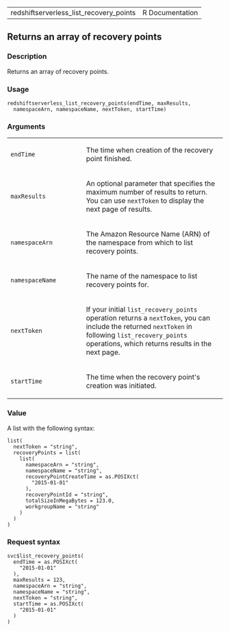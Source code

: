 <table style="width: 100%;">
<tbody>
<tr class="odd">
<td>redshiftserverless_list_recovery_points</td>
<td style="text-align: right;">R Documentation</td>
</tr>
</tbody>
</table>

## Returns an array of recovery points

### Description

Returns an array of recovery points.

### Usage

    redshiftserverless_list_recovery_points(endTime, maxResults,
      namespaceArn, namespaceName, nextToken, startTime)

### Arguments

<table>
<colgroup>
<col style="width: 35%" />
<col style="width: 65%" />
</colgroup>
<tbody>
<tr class="odd">
<td><code
id="redshiftserverless_list_recovery_points_:_endTime">endTime</code></td>
<td><p>The time when creation of the recovery point finished.</p></td>
</tr>
<tr class="even">
<td><code
id="redshiftserverless_list_recovery_points_:_maxResults">maxResults</code></td>
<td><p>An optional parameter that specifies the maximum number of
results to return. You can use <code>nextToken</code> to display the
next page of results.</p></td>
</tr>
<tr class="odd">
<td><code
id="redshiftserverless_list_recovery_points_:_namespaceArn">namespaceArn</code></td>
<td><p>The Amazon Resource Name (ARN) of the namespace from which to
list recovery points.</p></td>
</tr>
<tr class="even">
<td><code
id="redshiftserverless_list_recovery_points_:_namespaceName">namespaceName</code></td>
<td><p>The name of the namespace to list recovery points for.</p></td>
</tr>
<tr class="odd">
<td><code
id="redshiftserverless_list_recovery_points_:_nextToken">nextToken</code></td>
<td><p>If your initial <code>list_recovery_points</code> operation
returns a <code>nextToken</code>, you can include the returned
<code>nextToken</code> in following <code>list_recovery_points</code>
operations, which returns results in the next page.</p></td>
</tr>
<tr class="even">
<td><code
id="redshiftserverless_list_recovery_points_:_startTime">startTime</code></td>
<td><p>The time when the recovery point's creation was
initiated.</p></td>
</tr>
</tbody>
</table>

### Value

A list with the following syntax:

    list(
      nextToken = "string",
      recoveryPoints = list(
        list(
          namespaceArn = "string",
          namespaceName = "string",
          recoveryPointCreateTime = as.POSIXct(
            "2015-01-01"
          ),
          recoveryPointId = "string",
          totalSizeInMegaBytes = 123.0,
          workgroupName = "string"
        )
      )
    )

### Request syntax

    svc$list_recovery_points(
      endTime = as.POSIXct(
        "2015-01-01"
      ),
      maxResults = 123,
      namespaceArn = "string",
      namespaceName = "string",
      nextToken = "string",
      startTime = as.POSIXct(
        "2015-01-01"
      )
    )
